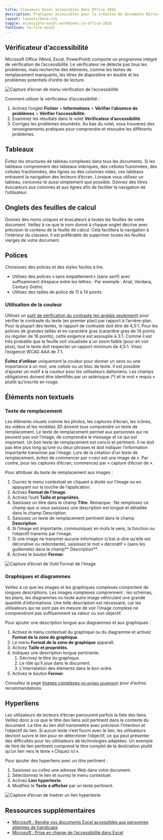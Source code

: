 ```yaml
---
title: Classeurs Excel accessibles dans Office 2016
description: Pratiques accessibles pour la création de documents Microsoft Excel 2016.
layout: layouts/base.njk
toggle: accessible-excel-workbooks-in-office-2016
fontIcon: fa-file-excel
---
```


## Vérificateur d’accessibilité

Microsoft Office (Word, Excel, PowerPoint) comporte un programme intégré de vérification de l’accessibilité. Le vérificateur ne détecte pas tous les problèmes, mais recherche des éléments, comme les textes de remplacement manquants, les titres de diapositive en double et les problèmes potentiels d’ordre de lecture.

<div class="row">
<div class="col-md-7 mrgn-bttm-md">
<img class="img-responsive" src="{{ rootPath }}img/fr/office2016/excel-01.jpg" alt="Capture d’écran de menu vérification de l’accessibilité" />
</div>
</div>

Comment utiliser le vérificateur d’accessibilité&nbsp;:

1. Activez l’onglet **Fichier** > **Informations** > **Vérifier l’absence de problèmes** > **Vérifier l’accessibilité.**
2. Examinez les résultats dans le volet **Vérificateur d’accessibilité**.
3. Corrigez les problèmes énumérés. Au bas du volet, vous trouverez des renseignements pratiques pour comprendre et résoudre les différents problèmes.

## Tableaux

Évitez les structures de tableau complexes dans tous les documents. Si les tableaux comprennent des tableaux imbriqués, des cellules fusionnées, des cellules fractionnées, des lignes ou des colonnes vides, ces tableaux entravent la navigation des lecteurs d’écran. Lorsque vous utilisez un tableau, concevez-le aussi simplement que possible. Donnez des titres évocateurs aux colonnes et aux lignes afin de faciliter la navigation de l’utilisateur.

## Onglets des feuilles de calcul

Donnez des noms uniques et évocateurs à toutes les feuilles de votre document. Veillez à ce que le nom donné à chaque onglet décrive avec précision le contenu de la feuille de calcul. Cela facilitera la navigation à l’intérieur du classeur. Il est préférable de supprimer toutes les feuilles vierges de votre document.

## Polices

Choisissez des polices et des styles faciles à lire.

- Utilisez des polices « sans empattement » (sans serif) avec suffisamment d’espace entre les lettres : Par exemple : Arial, Verdana, Century Gothic.
- Utilisez des tailles de police de 11 à 14 points.

### Utilisation de la couleur

Utilisez un [outil de vérification du contraste (en anglais seulement)](https://webaim.org/resources/contrastchecker/) pour vérifier le contraste du texte (en premier plan) par rapport à l’arrière-plan. Pour la plupart des textes, le rapport de contraste doit être de 4,5:1. Pour les polices de grandes tailles et en caractère gras (caractère gras de 14 points ou régulier de 18 points), cette exigence est assouplie à 3:1. Comme il est très probable que la feuille soit visualisée à un zoom faible (pour en voir plus), tout le texte doit respecter un rapport minimum de 4,5:1. Visez l’exigence WCAG AAA de 7:1.

**Évitez d’utiliser** uniquement la couleur pour donner un sens ou une importance à un mot, une cellule ou un bloc de texte. Il est possible d’ajouter un motif à la couleur pour les utilisateurs daltoniens. Les champs obligatoires doivent être identifiés par un astérisque (*) et le mot «&nbsp;requis&nbsp;» plutôt qu’inscrits en rouge.

## Éléments non textuels

### Texte de remplacement

Les éléments visuels comme les photos, les captures d’écran, les icônes, les vidéos et les modèles 3D doivent tous comprendre un texte de remplacement. Le texte de remplacement permet aux personnes qui ne peuvent pas voir l’image, de comprendre le message et ce qui est important. Un bon texte de remplacement est concis et pertinent. Il ne doit pas être plus long qu’une ou deux phrases et doit indiquer l’information importante transmise par l’image. Lors de la création d’un texte de remplacement, évitez de commencer par «&#8201;ceci est une image de&#8201;». Par contre, pour les captures d’écran, commencez par «&nbsp;capture d’écran de&nbsp;».

Pour attribuer du texte de remplacement aux images&nbsp;:

1. Ouvrez le menu contextuel en cliquant à droite sur l’image ou en appuyant sur la touche de l’application.
2. Activez **Format de l’image**.
3. Activez l’outil **Taille et propriétés**.
4. Saisissez un titre dans le champ **Titre**. Remarque : Ne remplissez ce champ que si vous saisissez une description est longue et détaillée dans le champ Description.
5. Saisissez un texte de remplacement pertinent dans le champ **Description**.
6. Si l’image est importante, communiquez en mots le sens, la fonction ou l’objectif transmis par l’image.
7. Si une image ne transmet aucune information (c’est-à-dire qu’elle est décorative ou redondante), saisissez le mot « décoratif » (sans les guillemets) dans le champ** Description**.
8. Activez le bouton **Fermer**.

<div class="row">
<div class="col-md-9">
<img class="img-responsive" src="{{ rootPath }}img/fr/office2016/excel-02.jpg" alt="Capture d’écran de Outil Format de l’image" />
</div>
</div>

### Graphiques et diagrammes

Veillez à ce que les images et les graphiques complexes comportent de longues descriptions. Les images complexes comprennent : les schémas, les plans, les diagrammes ou toute autre image véhiculant une grande quantité d’informations. Une telle description est nécessaire, car les utilisateurs qui ne sont pas en mesure de voir l’image complexe ne comprendront pas suffisamment sa valeur ou son objectif.

Pour ajouter une description longue aux diagrammes et aux graphiques&nbsp;:

1. Activez le menu contextuel du graphique ou du diagramme et activez **Format de la zone de graphique**.
2. Le menu **Format de la zone de graphique** apparaît.
3. Activez **Taille et propriétés**.
4. Indiquez une description longue pertinente.
    1. Décrivez le titre du graphique.
    2. Le rôle qu’il joue dans le document.
    3. L’interrelation des éléments dans le bon ordre.
5. Activez le bouton **Fermer**.

Consultez la page <a href="https://www.w3.org/WAI/tutorials/images/complex/" hreflang="en">Images complexes<small> (en anglais seulement)</small></a> pour d’autres recommandations.

## Hyperliens

Les utilisateurs de lecteurs d’écran parcourent parfois la liste des liens. Veillez donc à ce que le titre des liens soit pertinent dans le contexte du document. Le titre du lien doit transmettre avec précision l’intention et l’objectif du lien. Si aucun texte n’est fourni avec le lien, les utilisateurs devront suivre le lien pour en déterminer l’objectif, ce qui peut présenter des difficultés pour les utilisateurs de technologies adaptées. Un exemple de titre de lien pertinent comprend le titre complet de la destination plutôt qu’un lien vers le texte «&#8201;Cliquez ici&#8201;».

Pour ajouter des hyperliens avec un titre pertinent&nbsp;:

1. Saisissez ou collez une adresse Web dans votre document.
2. Sélectionnez le lien et ouvrez le menu contextuel.
3. Activez **Lien hypertexte**.
4. Modifiez le **Texte à afficher** par un texte pertinent.

<div class="row">
<div class="col-md-9">
<img class="img-responsive" src="{{ rootPath }}img/fr/office2016/excel-03.jpg" alt="Capture d’écran de Insérer un lien hypertexte" />
</div>
</div>

## Ressources supplémentaires

- [Microsoft : Rendre vos documents Excel accessibles aux personnes atteintes de handicaps](https://support.office.com/en-us/article/make-your-excel-documents-accessible-to-people-with-disabilities-6cc05fc5-1314-48b5-8eb3-683e49b3e593)
- [Microsoft : Prise en charge de l’accessibilité dans Excel](https://support.office.com/fr-fr/article/prise-en-charge-de-l-accessibilit%C3%A9-dans-excel-0976b140-7033-4e2d-8887-187280701bf8)
